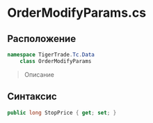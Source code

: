 
# OrderModifyParams.cs
## Расположение
```csharp
namespace TigerTrade.Tc.Data  
    class OrderModifyParams
```

> Описание

## Синтаксис
```csharp
public long StopPrice { get; set; }
```
